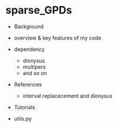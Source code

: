 # sparse_GPDs

- Background

- overview & key features of my code

- dependency
  - dionysus
  - multipers
  - and so on

- References
  - interval replacecement and dionysus

- Tutorials

- utils.py
